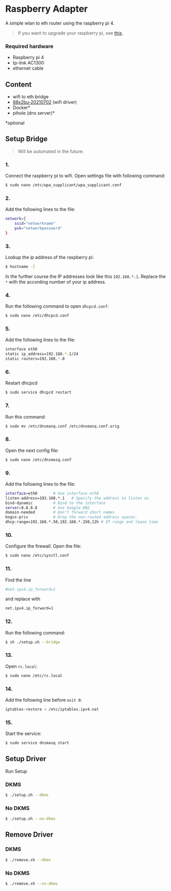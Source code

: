 # Raspberry Adapter

A simple wlan to eth router using the raspberry pi 4.

> If you want to upgrade your raspberry pi, see [this](#Upgrade).

### Required hardware
* Raspberry pi 4
* tp-link AC1300
* ethernet cable

## Content
* wifi to eth bridge
* [88x2bu-20210702](https://github.com/morrownr/88x2bu-20210702) (wifi driver)
* Docker*
* pihole (dns server)*

*optional

## Setup Bridge
> Will be automated in the future.
### 1.
Connect the raspberry pi to wifi.
Open settings file with following command:
```sh
$ sudo nano /etc/wpa_supplicant/wpa_supplicant.conf
```
### 2.
Add the following lines to the file:
```sh
network={
    ssid="networkname"
    psk="networkpassword"
}
```
### 3.
Lookup the ip address of the raspberry pi:
```sh
$ hostname -I
```
In the further course the IP addresses look like this `192.168.*.1`.
Replace the `*` with the according number of your ip address.
### 4.
Run the following command to open `dhcpcd.conf`:
```sh
$ sudo nano /etc/dhcpcd.conf
```
### 5.
Add the following lines to the file:
```sh
interface eth0
static ip_address=192.168.*.1/24
static routers=192.168.*.0
```
### 6.
Restart dhcpcd
```sh
$ sudo service dhcpcd restart
```
### 7.
Run this command:
```sh
$ sudo mv /etc/dnsmasq.conf /etc/dnsmasq.conf.orig
```
### 8.
Open the next config file:
```sh
$ sudo nano /etc/dnsmasq.conf
```
### 9.
Add the following lines to the file:
```sh
interface=eth0       # Use interface eth0  
listen-address=192.168.*.1   # Specify the address to listen on  
bind-dynamic         # Bind to the interface
server=8.8.8.8       # Use Google DNS  
domain-needed        # Don't forward short names  
bogus-priv           # Drop the non-routed address spaces.  
dhcp-range=192.168.*.50,192.168.*.150,12h # IP range and lease time
```
### 10.
Configure the firewall. Open the file:
```sh
$ sudo nano /etc/sysctl.conf
```
### 11.
Find the line
```sh
#net.ipv4.ip_forward=1
```
and replace with
```sh
net.ipv4.ip_forward=1
```
### 12.
Run the following command:
```sh
$ sh ./setup.sh --bridge
```
### 13.
Open `rc.local`:
```sh
$ sudo nano /etc/rc.local
```
### 14.
Add the following line before `exit 0`:
```sh
iptables-restore < /etc/iptables.ipv4.nat
```
### 15.
Start the service:
```sh
$ sudo service dnsmasq start
```

## Setup Driver
Run Setup
### DKMS
```sh
$ ./setup.sh --dkms
```

### No DKMS
```sh
$ ./setup.sh --no-dkms
```

## Remove Driver

### DKMS
```sh
$ ./remove.sh --dkms
```

### No DKMS
```sh
$ ./remove.sh --no-dkms
```